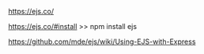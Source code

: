 https://ejs.co/

https://ejs.co/#install  >> npm install ejs

https://github.com/mde/ejs/wiki/Using-EJS-with-Express